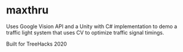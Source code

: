 # maxthru
Uses Google Vision API and a Unity with C# implementation to demo a traffic light system that uses CV to optimize traffic signal timings.

Built for TreeHacks 2020 
